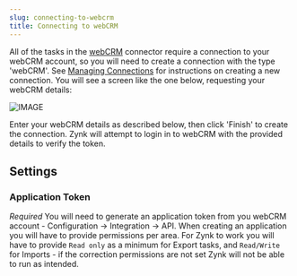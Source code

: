 ```yaml
---
slug: connecting-to-webcrm
title: Connecting to webCRM
---
```

All of the tasks in the [webCRM](webcrm) connector require a connection to your webCRM account, so you will need to create a connection with the type 'webCRM'.  See [Managing Connections](managing-connections) for instructions on creating a new connection. You will see a screen like the one below, requesting your webCRM details: 

![IMAGE](IMAGE)

Enter your webCRM details as described below, then click 'Finish' to create the connection.  Zynk will attempt to login in to webCRM with the provided details to verify the token.

## Settings
### Application Token
_Required_
You will need to generate an application token from you webCRM account - Configuration -> Integration -> API.  When creating an application you will have to provide permissions per area.  For Zynk to work you will have to provide `Read only` as a minimum for Export tasks, and `Read/Write` for Imports - if the correction permissions are not set Zynk will not be able to run as intended.